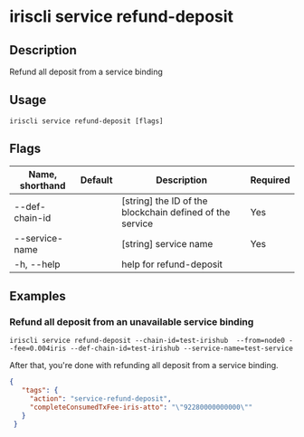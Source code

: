# iriscli service refund-deposit 

## Description

Refund all deposit from a service binding

## Usage

```
iriscli service refund-deposit [flags]
```

## Flags

| Name, shorthand       | Default                 | Description                                                                                                                                           | Required |
| --------------------- | ----------------------- | ----------------------------------------------------------------------------------------------------------------------------------------------------- | -------- |
| --def-chain-id        |                         | [string] the ID of the blockchain defined of the service                                                                                              |  Yes     |
| --service-name        |                         |  [string] service name                                                                                                                                |  Yes     |
| -h, --help            |                         |  help for refund-deposit                                                                                                                              |          |

## Examples

### Refund all deposit from an unavailable service binding
```shell
iriscli service refund-deposit --chain-id=test-irishub  --from=node0 --fee=0.004iris --def-chain-id=test-irishub --service-name=test-service
```

After that, you're done with refunding all deposit from a service binding.

```json
{
   "tags": {
     "action": "service-refund-deposit",
     "completeConsumedTxFee-iris-atto": "\"92280000000000\""
   }
 }
```